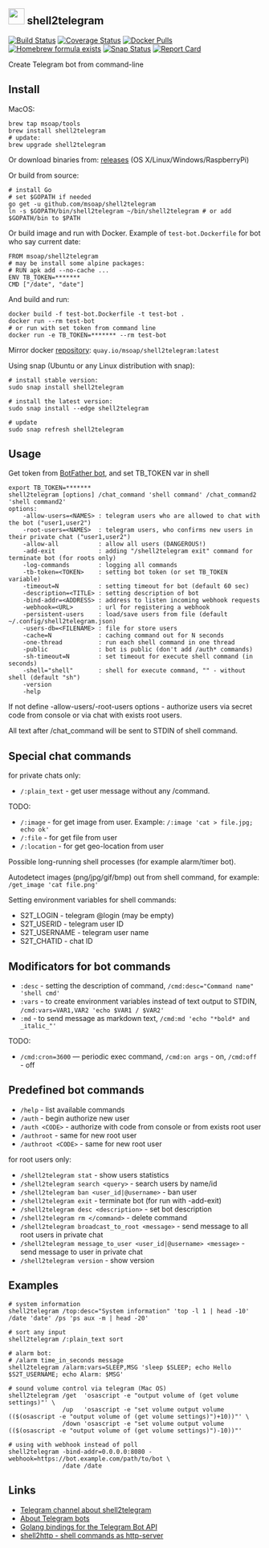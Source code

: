 <img src="https://raw.githubusercontent.com/msoap/shell2telegram/misc/img/shell2telegram_icon.png" width="32" height="32"> shell2telegram
-----------------------------------------------------------------------------------------------------------------------------------------

[![Build Status](https://travis-ci.org/msoap/shell2telegram.svg?branch=master)](https://travis-ci.org/msoap/shell2telegram)
[![Coverage Status](https://coveralls.io/repos/github/msoap/shell2telegram/badge.svg?branch=master)](https://coveralls.io/github/msoap/shell2telegram?branch=master)
[![Docker Pulls](https://img.shields.io/docker/pulls/msoap/shell2telegram.svg?maxAge=3600)](https://hub.docker.com/r/msoap/shell2telegram/)
[![Homebrew formula exists](https://img.shields.io/badge/homebrew-🍺-d7af72.svg)](https://github.com/msoap/shell2telegram#install)
[![Snap Status](https://build.snapcraft.io/badge/msoap/shell2telegram.svg)](https://snapcraft.io/shell2telegram)
[![Report Card](https://goreportcard.com/badge/github.com/msoap/shell2telegram)](https://goreportcard.com/report/github.com/msoap/shell2telegram)

Create Telegram bot from command-line

Install
-------

MacOS:

    brew tap msoap/tools
    brew install shell2telegram
    # update:
    brew upgrade shell2telegram

Or download binaries from: [releases](https://github.com/msoap/shell2telegram/releases) (OS X/Linux/Windows/RaspberryPi)

Or build from source:

    # install Go
    # set $GOPATH if needed
    go get -u github.com/msoap/shell2telegram
    ln -s $GOPATH/bin/shell2telegram ~/bin/shell2telegram # or add $GOPATH/bin to $PATH

Or build image and run with Docker.
Example of `test-bot.Dockerfile` for bot who say current date:

    FROM msoap/shell2telegram
    # may be install some alpine packages:
    # RUN apk add --no-cache ...
    ENV TB_TOKEN=*******
    CMD ["/date", "date"]

And build and run:

    docker build -f test-bot.Dockerfile -t test-bot .
    docker run --rm test-bot
    # or run with set token from command line
    docker run -e TB_TOKEN=******* --rm test-bot

Mirror docker [repository](https://quay.io/repository/msoap/shell2telegram): `quay.io/msoap/shell2telegram:latest`

Using snap (Ubuntu or any Linux distribution with snap):

    # install stable version:
    sudo snap install shell2telegram
    
    # install the latest version:
    sudo snap install --edge shell2telegram
    
    # update
    sudo snap refresh shell2telegram

Usage
-----

Get token from [BotFather bot](https://telegram.me/BotFather), and set TB_TOKEN var in shell

    export TB_TOKEN=*******
    shell2telegram [options] /chat_command 'shell command' /chat_command2 'shell command2'
    options:
        -allow-users=<NAMES> : telegram users who are allowed to chat with the bot ("user1,user2")
        -root-users=<NAMES>  : telegram users, who confirms new users in their private chat ("user1,user2")
        -allow-all           : allow all users (DANGEROUS!)
        -add-exit            : adding "/shell2telegram exit" command for terminate bot (for roots only)
        -log-commands        : logging all commands
        -tb-token=<TOKEN>    : setting bot token (or set TB_TOKEN variable)
        -timeout=N           : setting timeout for bot (default 60 sec)
        -description=<TITLE> : setting description of bot
        -bind-addr=<ADDRESS> : address to listen incoming webhook requests
        -webhook=<URL>       : url for registering a webhook
        -persistent-users    : load/save users from file (default ~/.config/shell2telegram.json)
        -users-db=<FILENAME> : file for store users
        -cache=N             : caching command out for N seconds
        -one-thread          : run each shell command in one thread
        -public              : bot is public (don't add /auth* commands)
        -sh-timeout=N        : set timeout for execute shell command (in seconds)
        -shell="shell"       : shell for execute command, "" - without shell (default "sh")
        -version
        -help

If not define -allow-users/-root-users options - authorize users via secret code from console or via chat with exists root users.

All text after /chat_command will be sent to STDIN of shell command.

Special chat commands
---------------------

for private chats only:

  * `/:plain_text` - get user message without any /command.

TODO:

  * `/:image` - for get image from user. Example: `/:image 'cat > file.jpg; echo ok'`
  * `/:file`  - for get file from user
  * `/:location`  - for get geo-location from user

Possible long-running shell processes (for example alarm/timer bot).

Autodetect images (png/jpg/gif/bmp) out from shell command, for example: `/get_image 'cat file.png'`

Setting environment variables for shell commands:

  * S2T_LOGIN - telegram @login (may be empty)
  * S2T_USERID - telegram user ID
  * S2T_USERNAME - telegram user name
  * S2T_CHATID - chat ID

Modificators for bot commands
-----------------------------

  * `:desc` - setting the description of command, `/cmd:desc="Command name" 'shell cmd'`
  * `:vars` - to create environment variables instead of text output to STDIN, `/cmd:vars=VAR1,VAR2 'echo $VAR1 / $VAR2'`
  * `:md` - to send message as markdown text, `/cmd:md 'echo "*bold* and _italic_"'`

TODO:

  * `/cmd:cron=3600` — periodic exec command, `/cmd:on args` - on, `/cmd:off` - off

Predefined bot commands
-----------------------

  * `/help` - list available commands
  * `/auth` - begin authorize new user
  * `/auth <CODE>` - authorize with code from console or from exists root user
  * `/authroot` - same for new root user
  * `/authroot <CODE>` - same for new root user

for root users only:

  * `/shell2telegram stat` - show users statistics
  * `/shell2telegram search <query>` - search users by name/id
  * `/shell2telegram ban <user_id|@username>` - ban user
  * `/shell2telegram exit` - terminate bot (for run with -add-exit)
  * `/shell2telegram desc <description>` - set bot description
  * `/shell2telegram rm </command>` - delete command
  * `/shell2telegram broadcast_to_root <message>` - send message to all root users in private chat
  * `/shell2telegram message_to_user <user_id|@username> <message>` - send message to user in private chat
  * `/shell2telegram version` - show version

Examples
--------

    # system information
    shell2telegram /top:desc="System information" 'top -l 1 | head -10' /date 'date' /ps 'ps aux -m | head -20'
    
    # sort any input
    shell2telegram /:plain_text sort
    
    # alarm bot:
    # /alarm time_in_seconds message
    shell2telegram /alarm:vars=SLEEP,MSG 'sleep $SLEEP; echo Hello $S2T_USERNAME; echo Alarm: $MSG'
    
    # sound volume control via telegram (Mac OS)
    shell2telegram /get  'osascript -e "output volume of (get volume settings)"' \
                   /up   'osascript -e "set volume output volume (($(osascript -e "output volume of (get volume settings)")+10))"' \
                   /down 'osascript -e "set volume output volume (($(osascript -e "output volume of (get volume settings)")-10))"'

    # using with webhook instead of poll
    shell2telegram -bind-addr=0.0.0.0:8080 -webhook=https://bot.example.com/path/to/bot \
                   /date /date

Links
-----

  * [Telegram channel about shell2telegram](https://telegram.me/shell2telegram)
  * [About Telegram bots](https://core.telegram.org/bots)
  * [Golang bindings for the Telegram Bot API](https://github.com/go-telegram-bot-api/telegram-bot-api)
  * [shell2http - shell commands as http-server](https://github.com/msoap/shell2http)
